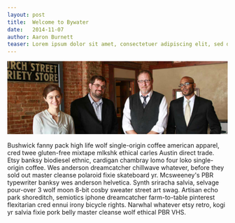 ```yaml
---
layout: post
title:  Welcome to Bywater
date:   2014-11-07
author: Aaron Burnett
teaser: Lorem ipsum dolor sit amet, consectetuer adipiscing elit, sed diam nonummy nibh euismod tincidunt ut laoreet dolore magna aliquam erat volutpat.
---
```


![computers](/images/group-1.jpg)

Bushwick fanny pack high life wolf single-origin coffee american apparel, cred twee gluten-free mixtape mlkshk ethical carles Austin direct trade. Etsy banksy biodiesel ethnic, cardigan chambray lomo four loko single-origin coffee. Wes anderson dreamcatcher chillwave whatever, before they sold out master cleanse polaroid fixie skateboard yr. Mcsweeney's PBR typewriter banksy wes anderson helvetica. Synth sriracha salvia, selvage pour-over 3 wolf moon 8-bit cosby sweater street art swag. Artisan echo park shoreditch, semiotics iphone dreamcatcher farm-to-table pinterest flexitarian cred ennui irony bicycle rights. Narwhal whatever etsy retro, kogi yr salvia fixie pork belly master cleanse wolf ethical PBR VHS.
